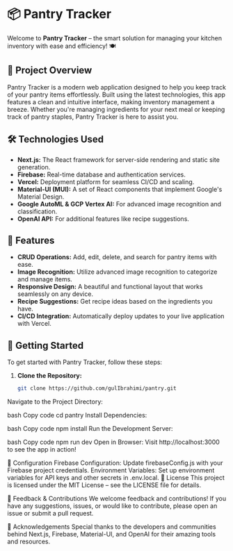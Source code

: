 # 📦 **Pantry Tracker** 

Welcome to **Pantry Tracker** – the smart solution for managing your kitchen inventory with ease and efficiency! 🍽️

## 🚀 **Project Overview**

Pantry Tracker is a modern web application designed to help you keep track of your pantry items effortlessly. Built using the latest technologies, this app features a clean and intuitive interface, making inventory management a breeze. Whether you're managing ingredients for your next meal or keeping track of pantry staples, Pantry Tracker is here to assist you.

## 🛠️ **Technologies Used**

- **Next.js:** The React framework for server-side rendering and static site generation.
- **Firebase:** Real-time database and authentication services.
- **Vercel:** Deployment platform for seamless CI/CD and scaling.
- **Material-UI (MUI):** A set of React components that implement Google's Material Design.
- **Google AutoML & GCP Vertex AI:** For advanced image recognition and classification.
- **OpenAI API:** For additional features like recipe suggestions.

## 🌟 **Features**

- **CRUD Operations:** Add, edit, delete, and search for pantry items with ease.
- **Image Recognition:** Utilize advanced image recognition to categorize and manage items.
- **Responsive Design:** A beautiful and functional layout that works seamlessly on any device.
- **Recipe Suggestions:** Get recipe ideas based on the ingredients you have.
- **CI/CD Integration:** Automatically deploy updates to your live application with Vercel.

## 📂 **Getting Started**

To get started with Pantry Tracker, follow these steps:

1. **Clone the Repository:**
   ```bash
   git clone https://github.com/gulIbrahimi/pantry.git

Navigate to the Project Directory:

bash
Copy code
cd pantry
Install Dependencies:

bash
Copy code
npm install
Run the Development Server:

bash
Copy code
npm run dev
Open in Browser:
Visit http://localhost:3000 to see the app in action!

🔧 Configuration
Firebase Configuration: Update firebaseConfig.js with your Firebase project credentials.
Environment Variables: Set up environment variables for API keys and other secrets in .env.local.
📄 License
This project is licensed under the MIT License – see the LICENSE file for details.

💬 Feedback & Contributions
We welcome feedback and contributions! If you have any suggestions, issues, or would like to contribute, please open an issue or submit a pull request.

🙌 Acknowledgements
Special thanks to the developers and communities behind Next.js, Firebase, Material-UI, and OpenAI for their amazing tools and resources.


